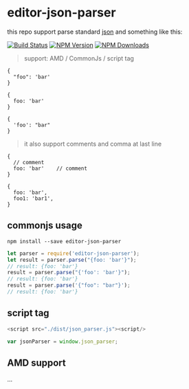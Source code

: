 # editor-json-parser

this repo support parse standard [json](http://json.org/) and something like this:

[![Build Status][travis-image]][travis-url]
[![NPM Version][npm-image]][npm-url]
[![NPM Downloads][downloads-image]][downloads-url]

> support: AMD / CommonJs / script tag

```
{
  "foo": 'bar'
}

{
  foo: 'bar'
}

{
  'foo': "bar"
}
```

> it also support comments and comma at last line

```
{
  // comment
  foo: 'bar'    // comment
}

{
  foo: 'bar',
  foo1: 'bar1',
}
```

## commonjs usage

`npm install --save editor-json-parser`

```js
let parser = require('editor-json-parser');
let result = parser.parse("{foo: 'bar'}");
// result: {foo: 'bar'}
result = parser.parse("{'foo': 'bar'}");
// result: {foo: 'bar'}
result = parser.parse('{"foo": "bar"}');
// result: {foo: 'bar'}
```

## script tag

```js
<script src="./dist/json_parser.js"><script/>

var jsonParser = window.json_parser;
```

## AMD support

...

[travis-image]: https://api.travis-ci.org/albin3/js-json-parser.svg
[travis-url]: https://travis-ci.org/albin3/js-json-parser
[npm-image]: https://img.shields.io/npm/v/editor-json-parser.svg
[npm-url]: https://npmjs.org/package/editor-json-parser
[downloads-image]: https://img.shields.io/npm/dm/editor-json-parser.svg
[downloads-url]: https://npmjs.org/package/editor-json-parser


